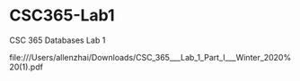 # CSC365-Lab1
CSC 365 Databases Lab 1


file:///Users/allenzhai/Downloads/CSC_365___Lab_1_Part_I___Winter_2020%20(1).pdf
